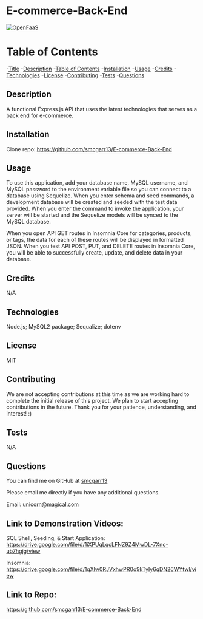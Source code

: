 # E-commerce-Back-End

[![OpenFaaS](https://img.shields.io/badge/License-MIT-blue.svg)](https://www.openfaas.com)

# Table of Contents

-[Title](#title)
-[Description](#description)
-[Table of Contents](#table-of-contents)
-[Installation](#installation)
-[Usage](#usage)
-[Credits](#credits)
-[Technologies](#technologies)
-[License](#license)
-[Contributing](#contributing)
-[Tests](#tests)
-[Questions](#questions)

## Description
A functional Express.js API that uses the latest technologies that serves as a back end for e-commerce.

## Installation
Clone repo: https://github.com/smcgarr13/E-commerce-Back-End

## Usage
To use this application, add your database name, MySQL username, and MySQL password to the environment variable file so you can connect to a database using Sequelize.  When you enter schema and seed commands, a development database will be created and seeded with the test data provided.  When you enter the command to invoke the application, your server will be started and the Sequelize models will be synced to the MySQL database.

When you open API GET routes in Insomnia Core for categories, products, or tags, the data for each of these routes will be displayed in formatted JSON.  When you test API POST, PUT, and DELETE routes in Insomnia Core, you will be able to successfully create, update, and delete data in your database.

## Credits
N/A

## Technologies
Node.js;
MySQL2 package;
Sequalize;
dotenv

## License
MIT

## Contributing
We are not accepting contributions at this time as we are working hard to complete the initial release of this project. We plan to start accepting contributions in the future. Thank you for your patience, understanding, and interest! :)

## Tests
N/A


## Questions

You can find me on GitHub at [smcgarr13](https://github.com/smcgarr13)

Please email me directly if you have any additional questions.

Email: unicorn@magical.com

## Link to Demonstration Videos:
SQL Shell, Seeding, & Start Application: https://drive.google.com/file/d/1iXPUqLqcLFNZ9Z4MwDL-7Xnc-ub7hgjg/view 

Insomnia: https://drive.google.com/file/d/1qXlw0RJVxhwPR0o9kTyIy6qDN26WYtwl/view

## Link to Repo:
https://github.com/smcgarr13/E-commerce-Back-End